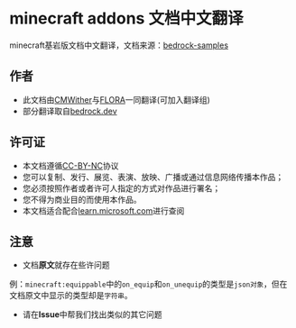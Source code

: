 # minecraft addons 文档中文翻译
minecraft基岩版文档中文翻译，文档来源：[bedrock-samples](https://github.com/Mojang/bedrock-samples)
## 作者
- 此文档由[CMWither](https://github.com/DrCMWither)与[FLORA](https://github.com/Bleakzun)一同翻译(可加入翻译组)
- 部分翻译取自[bedrock.dev](https://bedrock.dev/zh)
## 许可证
- 本文档遵循[CC-BY-NC](https://creativecommons.org/licenses/by-nc/4.0/deed.zh)协议
- 您可以复制、发行、展览、表演、放映、广播或通过信息网络传播本作品；
- 您必须按照作者或者许可人指定的方式对作品进行署名；
- 您不得为商业目的而使用本作品。
- 本文档适合配合[learn.microsoft.com](https://learn.microsoft.com/en-us/minecraft/creator/reference/content/entityreference/examples/componentlist?view=minecraft-bedrock-stable)进行查阅
## 注意
- 文档**原文**就存在些许问题

例：`minecraft:equippable`中的`on_equip`和`on_unequip`的类型是`json对象`，但在文档原文中显示的类型却是`字符串`。
- 请在**Issue**中帮我们找出类似的其它问题